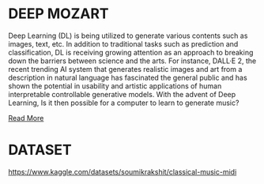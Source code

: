# DEEP MOZART
Deep Learning (DL) is being utilized to generate various contents such as images, text, etc. In addition to traditional tasks such as prediction and classification, DL is receiving growing attention as an approach to breaking down the barriers between science and the arts. For instance, DALL·E 2, the recent trending AI system that generates realistic images and art from a description in natural language has fascinated the general public and has shown the potential in usability and artistic applications of human interpretable controllable generative models. With the advent of Deep Learning, Is it then possible for a computer to learn to generate music?

[Read More](https://github.com/avocadopelvis/deep-mozart/blob/main/paper.pdf)

# DATASET
https://www.kaggle.com/datasets/soumikrakshit/classical-music-midi
